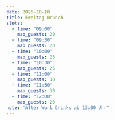 ```yaml
---
date: 2025-10-10
title: Freitag Brunch
slots:
  - time: "09:00"
    max_guests: 20
  - time: "09:30"
    max_guests: 20
  - time: "10:00"
    max_guests: 25
  - time: "10:30"
    max_guests: 25
  - time: "11:00"
    max_guests: 30
  - time: "11:30"
    max_guests: 30
  - time: "12:00"
    max_guests: 20
note: "After Work Drinks ab 13:00 Uhr"
---
```

